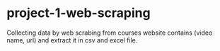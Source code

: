 # project-1-web-scraping
Collecting data by web scrabing from courses website contains (video name, url) and extract it in csv and excel file.
